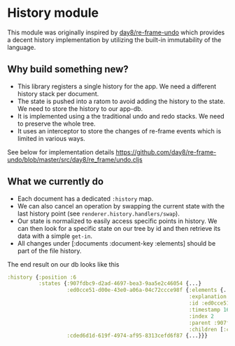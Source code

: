 # History  module

This module was originally inspired by [day8/re-frame-undo](https://github.com/day8/re-frame-undo) which provides a decent history implementation by utilizing the built-in immutability of the language.

## Why build something new?

- This library registers a single history for the app. We need a different history stack per document.
- The state is pushed into a ratom to avoid adding the history to the state. We need to store the history to our app-db.
- It is implemented using a the traditional undo and redo stacks. We need to preserve the whole tree.
- It uses an interceptor to store the changes of re-frame events which is limited in various ways.

See below for implementation details
<https://github.com/day8/re-frame-undo/blob/master/src/day8/re_frame/undo.cljs>

## What we currently do

- Each document has a dedicated `:history` map.
- We can also cancel an operation by swapping the current state with the last history point (see `renderer.history.handlers/swap`).
- Our state is normalized to easily access specific points in history. We can then look for a specific state on our tree by id and then retrieve its data with a simple `get-in`.
- All changes under [:documents :document-key :elements] should be part of the file history.

The end result on our db looks like this

```clojure
:history {:position :6
          :states {:907fdbc9-d2ad-4697-bea3-9aa5e2c46054 {...}
                   :ed0cce51-d00e-43e0-a06a-04c72ccce98f {:elements {...} ; Our actual state
                                                          :explanation "Set x to 500.3"
                                                          :id :ed0cce51-d00e-43e0-a06a-04c72ccce98f
                                                          :timestamp 1647882725718
                                                          :index 2
                                                          :parent :907fdbc9-d2ad-4697-bea3-9aa5e2c46054
                                                          :children [:cded6d1d-619f-4974-af95-8313cefd6f87]}
                   :cded6d1d-619f-4974-af95-8313cefd6f87 {...}}}
```
